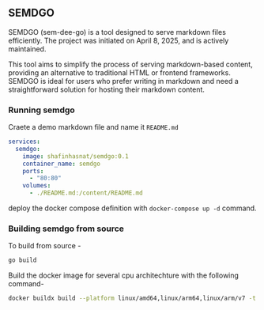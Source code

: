 ## SEMDGO
SEMDGO (sem-dee-go) is a tool designed to serve markdown files efficiently. The project was initiated on April 8, 2025, and is actively maintained.

This tool aims to simplify the process of serving markdown-based content, providing an alternative to traditional HTML or frontend frameworks. SEMDGO is ideal for users who prefer writing in markdown and need a straightforward solution for hosting their markdown content.

### Running semdgo
Craete a demo markdown file and name it `README.md`
```yaml
services:
  semdgo:
    image: shafinhasnat/semdgo:0.1
    container_name: semdgo
    ports:
      - "80:80"
    volumes:
      - ./README.md:/content/README.md
```
deploy the docker compose definition with `docker-compose up -d` command.

### Building semdgo from source
To build from source - 
```bash
go build
```
Build the docker image for several cpu architechture with the following command-
```bash
docker buildx build --platform linux/amd64,linux/arm64,linux/arm/v7 -t shafinhasnat/semdgo --push .
```